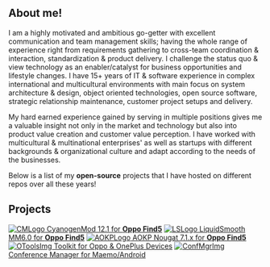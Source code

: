 ## About me!

I am a highly motivated and ambitious go-getter with excellent communication and team management skills; having the whole range of experience right from requirements gathering to cross-team coordination & interaction, standardization & product delivery. I challenge the status quo & view technology as an enabler/catalyst for business opportunities and lifestyle changes. I have 15+ years of IT & software experience in complex international and multicultural environments with main focus on system architecture & design, object oriented technologies, open source software, strategic relationship maintenance, customer project setups and delivery.

My hard earned experience gained by serving in multiple positions gives me a valuable insight not only in the market and technology but also into product value creation and customer value perception. I have worked with multicultural & multinational enterprises' as well as startups with different backgrounds & organizational culture and adapt according to the needs of the businesses.

Below is a list of my **open-source** projects that I have hosted on different repos over all these years!

## Projects

[![CMLogo](http://www.agileinfoways.com/blog/wp-content/uploads/2015/09/AgileInfoways_blog_CyanogenMod-12.1.jpg) CyanogenMod 12.1 for **Oppo Find5**](https://forum.xda-developers.com/oppo-find-5/development/unofficial-cm12-1-find5-rom-t3157418)
[![LSLogo](http://i40.tinypic.com/3089nvn.png) LiquidSmooth MM6.0 for **Oppo Find5**](https://forum.xda-developers.com/oppo-find-5/development/marshmallow-unofficial-cm13-oppo-5-t3263384)
[![AOKPLogo](http://aokp.co/images/aokp-logo-large.png) AOKP Nougat 7.1.x for **Oppo Find5**](https://forum.xda-developers.com/oppo-find-5/development/nougat-alpha-aokp-unofficial-19th-t3541629)
[![OToolsImg](https://postimg.org/image/7fa45h5n5/) Toolkit for Oppo & OnePlus Devices](https://github.com/wolverine2k/O-Tools)
[![ConfMgrImg](https://www.naresh.se/wp-content/uploads/confmgr.jpg) Conference Manager for Maemo/Android](https://bitbucket.org/wolverine2k/confmgr)